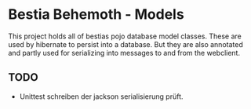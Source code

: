 # Bestia Behemoth - Models

This project holds all of bestias pojo database model classes. These are used by hibernate to persist into a database. But they are also annotated and partly used for serializing into messages to and from the webclient.

## TODO

* Unittest schreiben der jackson serialisierung prüft.